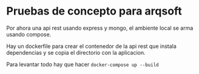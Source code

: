 # Pruebas de concepto para arqsoft

Por ahora una api rest usando express y mongo, el ambiente local se arma usando compose.

Hay un dockerfile para crear el contenedor de la api rest que instala dependencias y se copia el directorio con la aplicacion.

Para levantar todo hay que hacer ```docker-compose up --build```